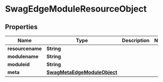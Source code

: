 
# SwagEdgeModuleResourceObject

## Properties
Name | Type | Description | Notes
------------ | ------------- | ------------- | -------------
**resourcename** | **String** |  | 
**modulename** | **String** |  | 
**moduleid** | **String** |  | 
**meta** | [**SwagMetaEdgeModuleObject**](SwagMetaEdgeModuleObject.md) |  | 



